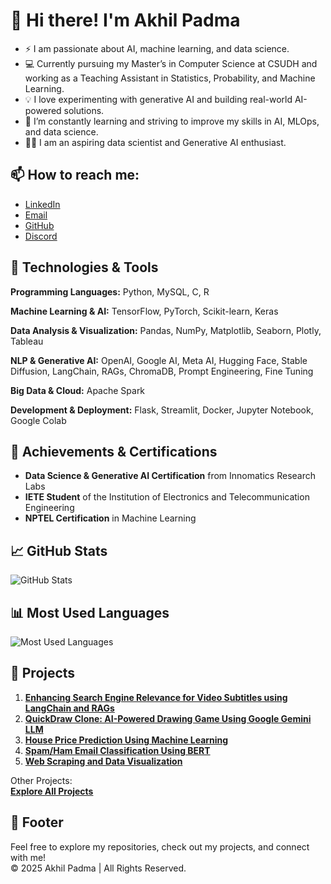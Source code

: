 # 👋 Hi there! I'm Akhil Padma

- ⚡ I am passionate about AI, machine learning, and data science.
- 💻 Currently pursuing my Master’s in Computer Science at CSUDH and working as a Teaching Assistant in Statistics, Probability, and Machine Learning.
- 💡 I love experimenting with generative AI and building real-world AI-powered solutions.
- 🌱 I’m constantly learning and striving to improve my skills in AI, MLOps, and data science.
- 👨‍💻 I am an aspiring data scientist and Generative AI enthusiast.
  
## 📫 How to reach me:
  - [LinkedIn](https://www.linkedin.com/in/akhilpadma)
  - [Email](mailto:akhilmaurya18k@gmail.com)
  - [GitHub](https://github.com/akhilmaurya2k)
  - [Discord](https://discord.com/users/p.akhil)

## 🔧 Technologies & Tools

**Programming Languages:** Python, MySQL, C, R

**Machine Learning & AI:** TensorFlow, PyTorch, Scikit-learn, Keras

**Data Analysis & Visualization:** Pandas, NumPy, Matplotlib, Seaborn, Plotly, Tableau

**NLP & Generative AI:** OpenAI, Google AI, Meta AI, Hugging Face, Stable Diffusion, LangChain, RAGs, ChromaDB, Prompt Engineering, Fine Tuning

**Big Data & Cloud:** Apache Spark

**Development & Deployment:** Flask, Streamlit, Docker, Jupyter Notebook, Google Colab


## 🌟 Achievements & Certifications
- **Data Science & Generative AI Certification** from Innomatics Research Labs
- **IETE Student** of the Institution of Electronics and Telecommunication Engineering
- **NPTEL Certification** in Machine Learning

## 📈 GitHub Stats

![GitHub Stats](https://github-readme-stats.vercel.app/api?username=akhilmaurya2k&show_icons=true&count_private=true&hide_title=true&hide=prs&theme=radical)

## 📊 Most Used Languages

![Most Used Languages](https://github-readme-stats.vercel.app/api/top-langs/?username=akhilmaurya2k&repo=Data-Science&langs_count=10&layout=compact&theme=radical)




## 📌 Projects

1. **[Enhancing Search Engine Relevance for Video Subtitles using LangChain and RAGs](https://github.com/Akhilmaurya2k/Data-Science/tree/main/Projects/01.%20Enchancing%20Search%20Engine%20Relevance%20Using%20Video%20Subtitles)**
2. **[QuickDraw Clone: AI-Powered Drawing Game Using Google Gemini LLM](https://github.com/Akhilmaurya2k/Data-Science/tree/main/Projects/02.%20QuickDraw%20app%20powered%20by%20GEMINI%20LLM)**
3. **[House Price Prediction Using Machine Learning](https://github.com/Akhilmaurya2k/Data-Science/tree/main/Projects/03.%20House%20Price%20Prediction%20Using%20Machine%20Learning)**
4. **[Spam/Ham Email Classification Using BERT](https://github.com/Akhilmaurya2k/Data-Science/tree/main/Projects/04.%20Spam%3AHam%20Email%20classification%20Using%20BERT)**
5. **[Web Scraping and Data Visualization](https://github.com/Akhilmaurya2k/Data-Science/tree/main/Projects/05.%20Web%20Scraping%20and%20Data%20Visualization)**

Other Projects:  
**[Explore All Projects](https://github.com/Akhilmaurya2k/Data-Science/tree/main/Projects)**



## 📝 Footer
Feel free to explore my repositories, check out my projects, and connect with me!  
&copy; 2025 Akhil Padma | All Rights Reserved.
